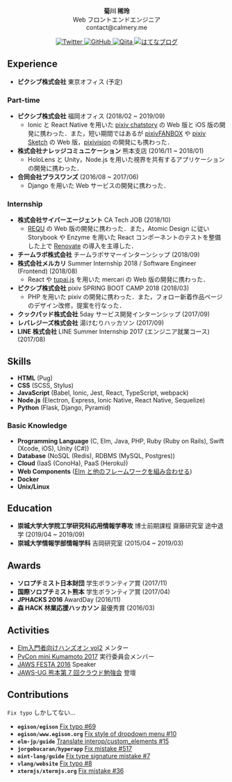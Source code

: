 <p align="center">
  <b>菊川 稀玲</b><br />
  Web フロントエンドエンジニア<br />
  contact@calmery.me
</p>

<p align="center">
  <a href="https://twitter.com/calmeryme">
    <img src="https://img.shields.io/badge/Twitter-%40calmeryme-blue" alt="Twitter" />
  </a>
  <a href="https://github.com/calmery">
    <img src="https://img.shields.io/badge/GitHub-calmery-lightgrey" alt="GitHub" />
  </a>
  <a href="https://qiita.com/calmery">
    <img src="https://img.shields.io/badge/Qiita-calmery-green" alt="Qiita" />
  </a>
  <a href="http://calmery.hatenablog.com">
    <img src="https://img.shields.io/badge/はてなブログ-calmery-yellow" alt="はてなブログ" />
  </a>
</p>

## Experience

- **ピクシブ株式会社** 東京オフィス (予定)

### Part-time

- **ピクシブ株式会社** 福岡オフィス (2018/02 ~ 2019/09)
  - Ionic と React Native を用いた [pixiv chatstory](https://chatstory.pixiv.net/) の Web 版と iOS 版の開発に携わった．また，短い期間ではあるが [pixivFANBOX](https://www.pixiv.net/fanbox) や [pixiv Sketch](https://sketch.pixiv.net/) の Web 版，[pixivision](https://www.pixivision.net/) の開発にも携わった．
- **株式会社ナレッジコミュニケーション** 熊本支店 (2016/11 ~ 2018/01)
  - HoloLens と Unity，Node.js を用いた視界を共有するアプリケーションの開発に携わった．
- **合同会社プラスワンズ** (2016/08 ~ 2017/06)
  - Django を用いた Web サービスの開発に携わった．

### Internship

- **株式会社サイバーエージェント** CA Tech JOB (2018/10)
  - [REQU](https://requ.ameba.jp/) の Web 版の開発に携わった．また，Atomic Design に従い Storybook や Enzyme を用いた React コンポーネントのテストを整備した上で [Renovate](https://renovatebot.com/) の導入を主導した．
- **チームラボ株式会社** チームラボサマーインターンシップ (2018/09)
- **株式会社メルカリ** Summer Internship 2018 / Software Engineer (Frontend) (2018/08)
  - React や [tupai.js](http://tupaijs.com/) を用いた mercari の Web 版の開発に携わった．
- **ピクシブ株式会社** pixiv SPRING BOOT CAMP 2018 (2018/03)
  - PHP を用いた pixiv の開発に携わった．また，フォロー新着作品ページのデザイン改修，提案を行なった．
- **クックパッド株式会社** 5day サービス開発インターンシップ (2017/09)
- **レバレジーズ株式会社** 湯けむりハッカソン (2017/09)
- **LINE 株式会社** LINE Summer Internship 2017 (エンジニア就業コース) (2017/08)

## Skills

- **HTML** (Pug)
- **CSS** (SCSS, Stylus)
- **JavaScript** (Babel, Ionic, Jest, React, TypeScript, webpack)
- **Node.js** (Electron, Express, Ionic Native, React Native, Sequelize)
- **Python** (Flask, Django, Pyramid)

### Basic Knowledge

- **Programming Language** (C, Elm, Java, PHP, Ruby (Ruby on Rails), Swift (Xcode, iOS), Unity (C#))
- **Database** (NoSQL (Redis), RDBMS (MySQL, Postgres))
- **Cloud** (IaaS (ConoHa), PaaS (Heroku))
- **Web Components** ([Elm と他のフレームワークを組み合わせる](https://qiita.com/calmery/items/d85e4755a4d0644c0610))
- **Docker**
- **Unix/Linux**

## Education

- **崇城大学大学院工学研究科応用情報学専攻** 博士前期課程 齋藤研究室 途中退学 (2019/04 ~ 2019/09)
- **崇城大学情報学部情報学科** 吉岡研究室 (2015/04 ~ 2019/03)

## Awards

- **ソロプチミスト日本財団** 学生ボランティア賞 (2017/11)
- **国際ソロプチミスト熊本** 学生ボランティア賞 (2017/04)
- **JPHACKS 2016** AwardDay (2016/11)
- **森 HACK 林業応援ハッカソン** 最優秀賞 (2016/03)

## Activities

- [Elm入門者向けハンズオン vol2](https://elm-tokyo.connpass.com/event/94634/) メンター
- [PyCon mini Kumamoto 2017](http://kumamoto.pycon.jp/) 実行委員会メンバー
- [JAWS FESTA 2016](https://jft2016.jaws-ug.jp/) Speaker
- [JAWS-UG 熊本第 7 回クラウド勉強会](https://jaws-ug-kumamoto.doorkeeper.jp/events/48360) 登壇

## Contributions

`Fix typo` しかしてない...

- **`egison/egison`** [Fix typo #69](https://github.com/egison/egison/pull/69)
- **`egison/www.egison.org`** [Fix style of dropdown menu #10](https://github.com/egison/www.egison.org/pull/10)
- **`elm-jp/guide`** [Translate interop/custom_elements #15](https://github.com/elm-jp/guide/pull/15)
- **`jorgebucaran/hyperapp`** [Fix mistake #517](https://github.com/jorgebucaran/hyperapp/pull/517)
- **`mint-lang/guide`** [Fix type signature mistake #7](https://github.com/mint-lang/guide/pull/7)
- **`vlang/website`** [Fix typo #8](https://github.com/vlang/website/pull/8)
- **`xtermjs/xtermjs.org`** [Fix mistake #36](https://github.com/xtermjs/xtermjs.org/pull/36)
 
